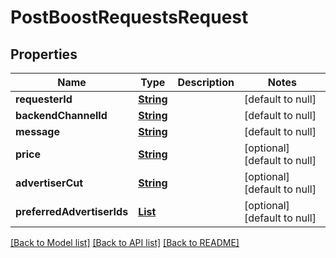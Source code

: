 # PostBoostRequestsRequest
## Properties

Name | Type | Description | Notes
------------ | ------------- | ------------- | -------------
**requesterId** | [**String**](string.md) |  | [default to null]
**backendChannelId** | [**String**](string.md) |  | [default to null]
**message** | [**String**](string.md) |  | [default to null]
**price** | [**String**](string.md) |  | [optional] [default to null]
**advertiserCut** | [**String**](string.md) |  | [optional] [default to null]
**preferredAdvertiserIds** | [**List**](string.md) |  | [optional] [default to null]

[[Back to Model list]](../README.md#documentation-for-models) [[Back to API list]](../README.md#documentation-for-api-endpoints) [[Back to README]](../README.md)

